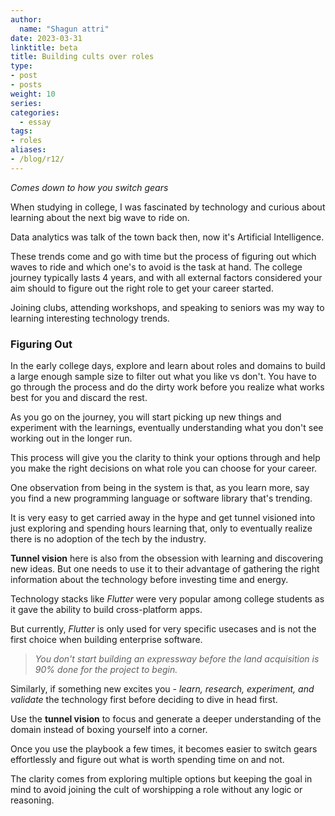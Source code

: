 ```yaml
---
author:
  name: "Shagun attri"
date: 2023-03-31
linktitle: beta
title: Building cults over roles
type:
- post
- posts
weight: 10
series:
categories:
  - essay
tags:
- roles
aliases:
- /blog/r12/
---
```


*Comes down to how you switch gears*

When studying in college, I was fascinated by technology and curious about learning about the next big wave to ride on.

Data analytics was talk of the town back then, now it's Artificial Intelligence.

These trends come and go with time but the process of figuring out which waves to ride and which one's to avoid is the task at hand. The college journey typically lasts 4 years, and with all external factors considered your aim should to figure out the right role to get your career started.

Joining clubs, attending workshops, and speaking to seniors was my way to learning interesting technology trends.

### Figuring Out

In the early college days, explore and learn about roles and domains to build a large enough sample size to filter out what you like vs don't. You have to go through the process and do the dirty work before you realize what works best for you and discard the rest.

As you go on the journey, you will start picking up new things and experiment with the learnings, eventually understanding what you don't see working out in the longer run.

This process will give you the clarity to think your options through and help you make the right decisions on what role you can choose for your career.

One observation from being in the system is that, as you learn more, say you find a new programming language or software library that's trending.

It is very easy to get carried away in the hype and get tunnel visioned into just exploring and spending hours learning that, only to eventually realize there is no adoption of the tech by the industry.

**Tunnel vision** here is also from the obsession with learning and discovering new ideas. But one needs to use it to their advantage of gathering the right information about the technology before investing time and energy.

Technology stacks like *Flutter* were very popular among college students as it gave the ability to build cross-platform apps.

But currently, *Flutter* is only used for very specific usecases and is not the first choice when building enterprise software.

> *You don't start building an expressway before the land acquisition is 90% done for the project to begin.*

Similarly, if something new excites you - *learn, research, experiment, and validate* the technology first before deciding to dive in head first.

Use the **tunnel vision** to focus and generate a deeper understanding of the domain instead of boxing yourself into a corner.

Once you use the playbook a few times, it becomes easier to switch gears effortlessly and figure out what is worth spending time on and not.

The clarity comes from exploring multiple options but keeping the goal in mind to avoid joining the cult of worshipping a role without any logic or reasoning.